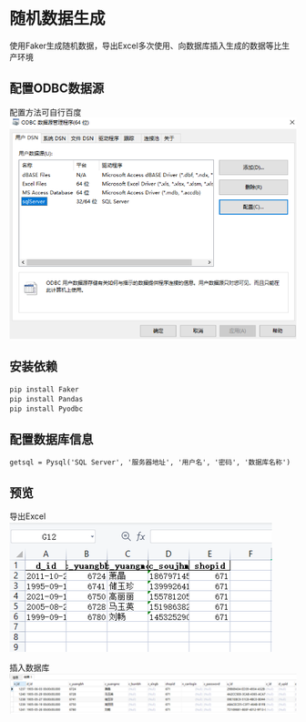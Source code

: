 # 随机数据生成
使用Faker生成随机数据，导出Excel多次使用、向数据库插入生成的数据等比生产环境

## 配置ODBC数据源

配置方法可自行百度
![ODBC](png/0.png)


## 安装依赖
`pip install Faker`  
`pip install Pandas`  
`pip install Pyodbc`  



## 配置数据库信息
`
getsql = Pysql('SQL Server',
                   '服务器地址',
                   '用户名',
                   '密码',
                   '数据库名称')
                   `


## 预览
导出Excel  
![ODBC](png/1.png)

插入数据库  
![ODBC](png/2.png)

